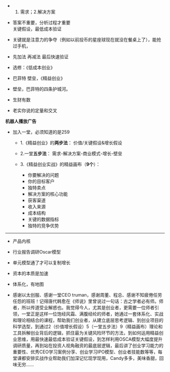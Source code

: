 * 1. 需求；2.解决方案

* 答案不重要，分析过程才重要  
关键假设，最低成本验证

* 关键就是注意力的争夺（例如以前投币的星座球现在就没在餐桌上了），能抢过手机，

* 先加法  再减法  最后快速验证

* 选修：《低成本创业》

* 巴菲特 壁垒，《精益创业》

* 壁垒，巴菲特的四条护城河。

* 生财有数

* 老实你说的定量和交叉  

**机器人播放广告**  

* 加入一堂，必须知道的是259
  * 1.《精益创业》的**两步法**： 价值/关键假设&增长假设 

  * 2.一堂**五步法**： 
需求-解决方案-商业模式-增长-壁垒 

  * 3.《精益创业实战》的精益画布（**9个**）： 
    * 你要解决的问题 
    * 你的目标客户 
    * 独特卖点 
    * 解决方案的核心功能 
    * 获客渠道 
    * 收入来源 
    * 成本结构 
    * 关键的数据指标 
    * 独特的竞争优势
---
* 产品内核
* 行业报告调研Oscar模型

* 单元模型通了才可以复制增长

* 资本的本质是加速


* 体系化，有地图


* 感谢以太创服、感谢一堂CEO truman，感谢周董、程总、感谢不知疲倦任劳任怨的班班！记得唐代韩愈在《师说》里曾说过一句话：古之学者必有师。师者，所以传道受业解惑也。我觉得今人，尤其是创业者，更需要一位师者引领，一堂正是这样一位饱经风霜、满腹经纶的师者，她通过一套体系化、实战和理论相结合的课程，帮助我们创业者，从建立底层思考逻辑、到创业项目的科学选型，到通过2（价值增长假设）5（一堂五步法）9（精益画布）理论和工具拆解创业背后的逻辑，抓住最为关键风险环节的方法，到如何运用精益创业思维，用最快速最低成本验证关键假设，到怎样利用OSCA模型大幅度提升调研质量，再到站在投资人视角融资的最底层逻辑，最后讲了创业学习能力的重要性、优秀CEO学习案例分享、创业学习IPO模型、创业者技能数等等，每堂课都安排实战作业帮助我们加深记忆现学现用，Candy多多，美味香甜，回味无穷……
